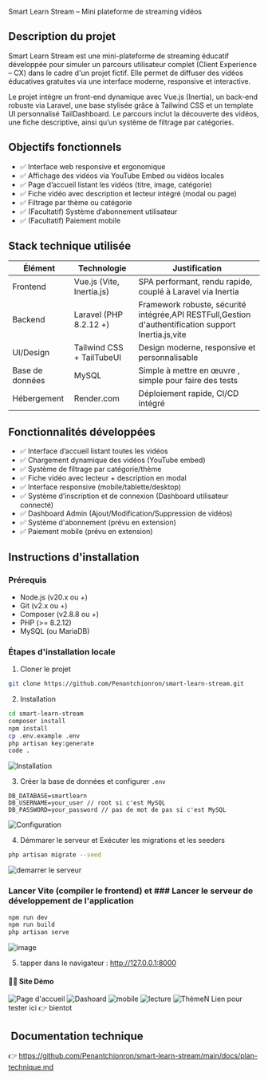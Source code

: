 Smart Learn Stream – Mini plateforme de streaming vidéos

##  Description du projet

Smart Learn Stream est une mini-plateforme de streaming éducatif développée pour simuler un parcours utilisateur complet (Client Experience – CX) dans le cadre d'un projet fictif. Elle permet de diffuser des vidéos éducatives gratuites via une interface moderne, responsive et interactive.

Le projet intègre un front-end dynamique avec Vue.js (Inertia), un back-end robuste via Laravel, une base stylisée grâce à Tailwind CSS et un template UI personnalisé TailDashboard. Le parcours inclut la découverte des vidéos, une fiche descriptive, ainsi qu’un système de filtrage par catégories.

##  Objectifs fonctionnels

* ✅ Interface web responsive et ergonomique
* ✅ Affichage des vidéos via YouTube Embed ou vidéos locales
* ✅ Page d’accueil listant les vidéos (titre, image, catégorie)
* ✅ Fiche vidéo avec description et lecteur intégré (modal ou page)
* ✅ Filtrage par thème ou catégorie
* ✅ (Facultatif) Système d’abonnement utilisateur
* ✅ (Facultatif) Paiement mobile

##  Stack technique utilisée

| Élément         | Technologie               | Justification                                                         |
| --------------- | ------------------------- | --------------------------------------------------------------------- |
| Frontend        | Vue.js (Vite, Inertia.js) | SPA performant, rendu rapide, couplé à Laravel via Inertia            |
| Backend         | Laravel (PHP 8.2.12 +)    | Framework robuste, sécurité intégrée,API RESTFull,Gestion d'authentification support Inertia.js,vite |
| UI/Design       | Tailwind CSS + TailTubeUI | Design moderne, responsive et personnalisable                               |
| Base de données | MySQL                     | Simple à mettre en œuvre , simple pour faire des tests
| Hébergement     | Render.com                | Déploiement rapide, CI/CD intégré                                       | 

##  Fonctionnalités développées

* ✅ Interface d’accueil listant toutes les vidéos
* ✅ Chargement dynamique des vidéos (YouTube embed)
* ✅ Système de filtrage par catégorie/thème
* ✅ Fiche vidéo avec lecteur + description en modal
* ✅ Interface responsive (mobile/tablette/desktop)
* ✅ Système d’inscription et de connexion (Dashboard utilisateur connecté)
* ✅ Dashboard Admin (Ajout/Modification/Suppression de vidéos)
* ✅ Système d'abonnement (prévu en extension)
* ✅ Paiement mobile (prévu en extension)

##  Instructions d'installation

### Prérequis

* Node.js (v20.x ou +)
* Git (v2.x ou +)
* Composer (v2.8.8 ou +)
* PHP (>= 8.2.12)
* MySQL (ou MariaDB)

### Étapes d'installation locale

1. Cloner le projet

```bash
git clone https://github.com/Penantchionron/smart-learn-stream.git
```

2. Installation

```bash
cd smart-learn-stream
composer install
npm install 
cp .env.example .env
php artisan key:generate
code .
```
![Installation](https://github.com/user-attachments/assets/5d32f66a-9823-4c88-907a-dbc05163380e)


3. Créer la base de données et configurer `.env`

```
DB_DATABASE=smartlearn
DB_USERNAME=your_user // root si c'est MySQL
DB_PASSWORD=your_password // pas de mot de pas si c'est MySQL
```
![Configuration](https://github.com/user-attachments/assets/dba7ddc9-1b62-4a5a-8468-cf13cb65fa9f)


4. Démmarer le serveur et Exécuter les migrations et les seeders

```bash
php artisan migrate --seed
```
![demarrer le serveur](https://github.com/user-attachments/assets/f3f9918f-10c6-45fb-abf0-e20a6a7b1e3f)

### Lancer Vite (compiler le frontend) et ### Lancer le serveur de développement de l'application 

```bash
npm run dev
npm run build 
php artisan serve
```
![image](https://github.com/user-attachments/assets/0b713960-2c97-4ea0-9689-455aa59994e4)

5. tapper dans le navigateur : http://127.0.0.1:8000

#### 🧑‍💼 Site Démo
![Page d'accueil](https://github.com/user-attachments/assets/eed52604-9b8a-4c8d-b0c1-17e5ce074a34)
![Dashoard](https://github.com/user-attachments/assets/f7a172c6-6c48-44a6-9552-c547e1397884)
![mobile](https://github.com/user-attachments/assets/8f911b81-8e94-4219-8d57-e88df2e07c73)
![lecture](https://github.com/user-attachments/assets/7464d2d6-7a9c-429e-8109-440d391e34db)
![ThèmeN](https://github.com/user-attachments/assets/28a9500c-71f7-4044-8695-f9d2f2630b4a)
Lien pour tester ici 👉 bientot

##  Documentation technique 

👉 [https://github.com/Penantchionron/smart-learn-stream/main/docs/plan-technique.md ](https://github.com/Penantchionron/smart-learn-stream/blob/main/docs/plan-technique.md)
